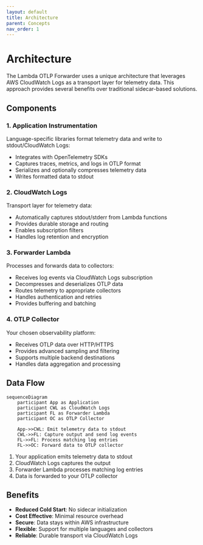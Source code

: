```yaml
---
layout: default
title: Architecture
parent: Concepts
nav_order: 1
---
```


# Architecture

The Lambda OTLP Forwarder uses a unique architecture that leverages AWS CloudWatch Logs as a transport layer for telemetry data. This approach provides several benefits over traditional sidecar-based solutions.

## Components

### 1. Application Instrumentation
Language-specific libraries format telemetry data and write to stdout/CloudWatch Logs:
- Integrates with OpenTelemetry SDKs
- Captures traces, metrics, and logs in OTLP format
- Serializes and optionally compresses telemetry data
- Writes formatted data to stdout

### 2. CloudWatch Logs
Transport layer for telemetry data:
- Automatically captures stdout/stderr from Lambda functions
- Provides durable storage and routing
- Enables subscription filters
- Handles log retention and encryption

### 3. Forwarder Lambda
Processes and forwards data to collectors:
- Receives log events via CloudWatch Logs subscription
- Decompresses and deserializes OTLP data
- Routes telemetry to appropriate collectors
- Handles authentication and retries
- Provides buffering and batching

### 4. OTLP Collector
Your chosen observability platform:
- Receives OTLP data over HTTP/HTTPS
- Provides advanced sampling and filtering
- Supports multiple backend destinations
- Handles data aggregation and processing

## Data Flow

```mermaid
sequenceDiagram
    participant App as Application
    participant CWL as CloudWatch Logs
    participant FL as Forwarder Lambda
    participant OC as OTLP Collector

    App->>CWL: Emit telemetry data to stdout
    CWL->>FL: Capture output and send log events
    FL->>FL: Process matching log entries
    FL->>OC: Forward data to OTLP collector
```

1. Your application emits telemetry data to stdout
2. CloudWatch Logs captures the output
3. Forwarder Lambda processes matching log entries
4. Data is forwarded to your OTLP collector

## Benefits

- **Reduced Cold Start**: No sidecar initialization
- **Cost Effective**: Minimal resource overhead
- **Secure**: Data stays within AWS infrastructure
- **Flexible**: Support for multiple languages and collectors
- **Reliable**: Durable transport via CloudWatch Logs 